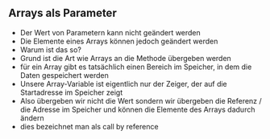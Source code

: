 ## Arrays als Parameter

* Der Wert von Parametern kann nicht geändert werden
* Die Elemente eines Arrays können jedoch geändert werden
* Warum ist das so?
* Grund ist die Art wie Arrays an die Methode übergeben werden
* für ein Array gibt es tatsächlich einen Bereich im Speicher, in dem die Daten gespeichert werden
* Unsere Array-Variable ist eigentlich nur der Zeiger, der auf die Startadresse im Speicher zeigt
* Also übergeben wir nicht die Wert sondern wir übergeben die Referenz / die Adresse im Speicher und können die Elemente des Arrays dadurch ändern
* dies bezeichnet man als call by reference
